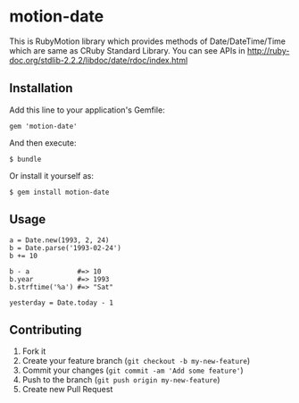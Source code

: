 # motion-date

This is RubyMotion library which provides methods of Date/DateTime/Time which are same as CRuby Standard Library.
You can see APIs in http://ruby-doc.org/stdlib-2.2.2/libdoc/date/rdoc/index.html

## Installation

Add this line to your application's Gemfile:

    gem 'motion-date'

And then execute:

    $ bundle

Or install it yourself as:

    $ gem install motion-date

## Usage

```
a = Date.new(1993, 2, 24)
b = Date.parse('1993-02-24')
b += 10

b - a            #=> 10
b.year           #=> 1993
b.strftime('%a') #=> "Sat"

yesterday = Date.today - 1
```

## Contributing

1. Fork it
2. Create your feature branch (`git checkout -b my-new-feature`)
3. Commit your changes (`git commit -am 'Add some feature'`)
4. Push to the branch (`git push origin my-new-feature`)
5. Create new Pull Request
